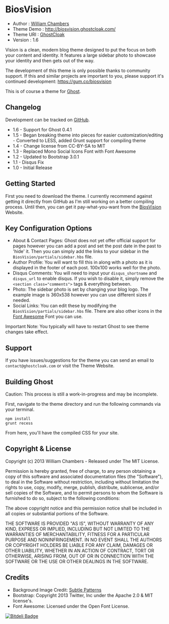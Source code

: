 # BiosVision

- Author     : [William Chambers](http://bioselement.com/)
- Theme Demo : http://biosvision.ghostcloak.com/
- Theme URI  : [GhostCloak](http://ghostcloak.com/)
- Version    : 1.6

Vision is a clean, modern blog theme designed to put the focus on both your content and identity. It features a large sidebar photo to showcase your identity and then gets out of the way.

The development of this theme is only possible thanks to community support. If this and similar projects are important to you, please support it's continued development: https://gum.co/biosvision

This is of course a theme for [Ghost](http://github.com/tryghost/ghost/).

## Changelog

Development can be tracked on [GitHub](https://github.com/GhostCloak/BiosVision).

- 1.6 - Support for Ghost 0.4.1
- 1.5 - Began breaking theme into pieces for easier customization/editing
      - Converted to LESS, added Grunt support for compiling theme
- 1.4 - Change license from CC-BY-SA to MIT
- 1.3 - Replaced Mono Social Icons Font with Font Awesome
- 1.2 - Updated to Bootstrap 3.0.1
- 1.1 - Disqus Fix
- 1.0 - Initial Release

## Getting Started

First you need to download the theme. I currently recommend against getting it directly from GitHub as I'm still working on a better compiling process. Until then, you can get it pay-what-you-want from the [BiosVision](http://biosvision.ghostcloak.com/) Website.

## Key Configuration Options

- About & Contact Pages: Ghost does not yet offer official support for pages however you can add a post and set the post date in the past to 'hide' it. Then you can simply add the links to your sidebar in the `BiosVision/partials/sidebar.hbs` file.
- Author Profile: You will want to fill this in along with a photo as it is displayed in the footer of each post. 100x100 works well for the photo.
- Disqus Comments: You will need to input your `disqus_shortname` and `disqus_url` to enable disqus. If you wish to disable it, simply remove the `<section class="comments">` tags & everything between.
- Photo: The sidebar photo is set by changing your blog logo. The example image is 360x538 however you can use different sizes if needed.
- Social Links: You can edit these by modifying the `BiosVision/partials/sidebar.hbs` file. There are also other icons in the [Font Awesome](http://fontawesome.io/) Font you can use.

Important Note: You typically will have to restart Ghost to see theme changes take effect.

## Support

If you have issues/suggestions for the theme you can send an email to `contact@ghostcloak.com` or visit the Theme Website.

## Building Ghost

Caution: This process is still a work-in-progress and may be incomplete.

First, navigate to the theme directory and run the following commands via your terminal.

    npm install
    grunt recess

From here, you'll have the compiled CSS for your site.

## Copyright & License

Copyright (c) 2013 William Chambers - Released under The MIT License.

Permission is hereby granted, free of charge, to any person obtaining a copy
of this software and associated documentation files (the "Software"), to deal
in the Software without restriction, including without limitation the rights
to use, copy, modify, merge, publish, distribute, sublicense, and/or sell
copies of the Software, and to permit persons to whom the Software is
furnished to do so, subject to the following conditions:

The above copyright notice and this permission notice shall be included in
all copies or substantial portions of the Software.

THE SOFTWARE IS PROVIDED "AS IS", WITHOUT WARRANTY OF ANY KIND, EXPRESS OR
IMPLIED, INCLUDING BUT NOT LIMITED TO THE WARRANTIES OF MERCHANTABILITY,
FITNESS FOR A PARTICULAR PURPOSE AND NONINFRINGEMENT. IN NO EVENT SHALL THE
AUTHORS OR COPYRIGHT HOLDERS BE LIABLE FOR ANY CLAIM, DAMAGES OR OTHER
LIABILITY, WHETHER IN AN ACTION OF CONTRACT, TORT OR OTHERWISE, ARISING FROM,
OUT OF OR IN CONNECTION WITH THE SOFTWARE OR THE USE OR OTHER DEALINGS IN
THE SOFTWARE.

## Credits

- Background Image Credit: [Subtle Patterns](http://subtlepatterns.com/)
- Bootstrap: Copyright 2013 Twitter, Inc under the Apache 2.0 & MIT license's.
- Font Awesome: Licensed under the Open Font License.

[![Bitdeli Badge](https://d2weczhvl823v0.cloudfront.net/GhostCloak/biosvision/trend.png)](https://bitdeli.com/free "Bitdeli Badge")
